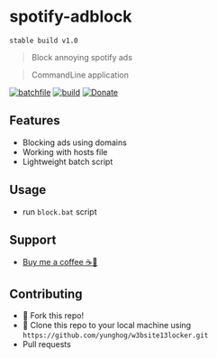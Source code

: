 # spotify-adblock
`stable build v1.0`

> Block annoying spotify ads

> CommandLine application

[![batchfile](https://img.shields.io/badge/batch-script-green?style=flat-square)](https://github.com/yunghog/w3bsite13locker)
[![build](https://img.shields.io/badge/build-passing-orange?style=flat-square&logo=python)](https://github.com/yunghog/w3bsite13locker)
[![Donate](https://img.shields.io/badge/Paypal-Donate-blue?style=flat-square&logo=paypal)](https://paypal.me/samartha890?locale.x=en_GB)

## Features
- Blocking ads using domains
- Working with hosts file
- Lightweight batch script

## Usage
- run `block.bat` script

## Support
- [Buy me a coffee ☕🍪](https://paypal.me/samartha890?locale.x=en_GB)

## Contributing
  - 🍴 Fork this repo!
  - 👯 Clone this repo to your local machine using `https://github.com/yunghog/w3bsite13locker.git`
  - Pull requests
